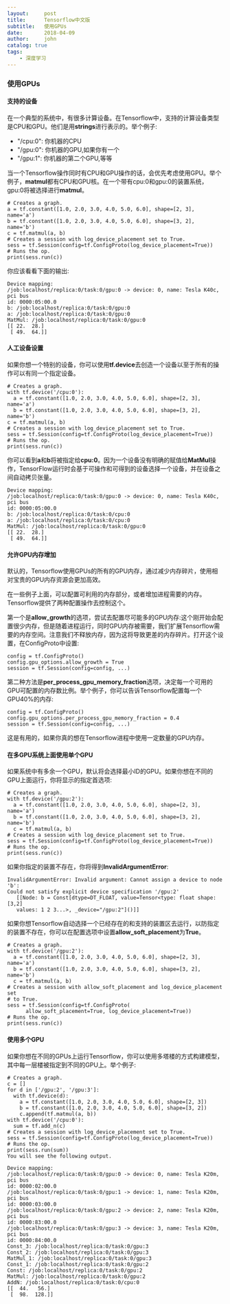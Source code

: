 ```yaml
---
layout:     post
title:      Tensorflow中文版
subtitle:   使用GPUs
date:       2018-04-09
author:     john
catalog: true
tags:
    - 深度学习
---
```

### 使用GPUs

#### 支持的设备
在一个典型的系统中，有很多计算设备。在Tensorflow中，支持的计算设备类型是CPU和GPU。他们是用**strings**进行表示的。举个例子:
- "/cpu:0": 你机器的CPU
- "/gpu:0": 你机器的GPU,如果你有一个
- "/gpu:1": 你机器的第二个GPU,等等

当一个Tensorflow操作同时有CPU和GPU操作的话，会优先考虑使用GPU。举个例子，**matmul**都有CPU和GPU核。在一个带有cpu:0和gpu:0的装置系统，gpu:0将被选择进行**matmul**。
```
# Creates a graph.
a = tf.constant([1.0, 2.0, 3.0, 4.0, 5.0, 6.0], shape=[2, 3], name='a')
b = tf.constant([1.0, 2.0, 3.0, 4.0, 5.0, 6.0], shape=[3, 2], name='b')
c = tf.matmul(a, b)
# Creates a session with log_device_placement set to True.
sess = tf.Session(config=tf.ConfigProto(log_device_placement=True))
# Runs the op.
print(sess.run(c))
```
你应该看看下面的输出:
```
Device mapping:
/job:localhost/replica:0/task:0/gpu:0 -> device: 0, name: Tesla K40c, pci bus
id: 0000:05:00.0
b: /job:localhost/replica:0/task:0/gpu:0
a: /job:localhost/replica:0/task:0/gpu:0
MatMul: /job:localhost/replica:0/task:0/gpu:0
[[ 22.  28.]
 [ 49.  64.]]
```
#### 人工设备设置
如果你想一个特别的设备，你可以使用**tf.device**去创造一个设备以至于所有的操作可以有同一个指定设备。
```
# Creates a graph.
with tf.device('/cpu:0'):
  a = tf.constant([1.0, 2.0, 3.0, 4.0, 5.0, 6.0], shape=[2, 3], name='a')
  b = tf.constant([1.0, 2.0, 3.0, 4.0, 5.0, 6.0], shape=[3, 2], name='b')
c = tf.matmul(a, b)
# Creates a session with log_device_placement set to True.
sess = tf.Session(config=tf.ConfigProto(log_device_placement=True))
# Runs the op.
print(sess.run(c))
```
你可以看到**a**和**b**将被指定给**cpu:0**。因为一个设备没有明确的赋值给**MatMul**操作，TensorFlow运行时会基于可操作和可得到的设备选择一个设备，并在设备之间自动拷贝张量。
```
Device mapping:
/job:localhost/replica:0/task:0/gpu:0 -> device: 0, name: Tesla K40c, pci bus
id: 0000:05:00.0
b: /job:localhost/replica:0/task:0/cpu:0
a: /job:localhost/replica:0/task:0/cpu:0
MatMul: /job:localhost/replica:0/task:0/gpu:0
[[ 22.  28.]
 [ 49.  64.]]
```
#### 允许GPU内存增加
默认的，Tensorflow使用GPUs的所有的GPU内存，通过减少内存碎片，使用相对宝贵的GPU内存资源会更加高效。

在一些例子上面，可以配置可利用的内存部分，或者增加进程需要的内存。Tensorflow提供了两种配置操作去控制这个。

第一个是**allow_growth**的选项，尝试去配置尽可能多的GPU内存:这个刚开始会配置很少内存，但是随着进程运行，同时GPU内存被需要，我们扩展Tensorflow需要的内存空间。注意我们不释放内存，因为这将导致更差的内存碎片。打开这个设置，在ConfigProto中设置:
```
config = tf.ConfigProto()
config.gpu_options.allow_growth = True
session = tf.Session(config=config, ...)
```
第二种方法是**per_process_gpu_memory_fraction**选项，决定每一个可用的GPU可配置的内存数比例。举个例子，你可以告诉Tensorflow配置每一个GPU40%的内存:
```
config = tf.ConfigProto()
config.gpu_options.per_process_gpu_memory_fraction = 0.4
session = tf.Session(config=config, ...)
```
这是有用的，如果你真的想在Tensorflow进程中使用一定数量的GPU内存。

#### 在多GPU系统上面使用单个GPU
如果系统中有多余一个GPU，默认将会选择最小ID的GPU。如果你想在不同的GPU上面运行，你将显示的指定首选项:
```
# Creates a graph.
with tf.device('/gpu:2'):
  a = tf.constant([1.0, 2.0, 3.0, 4.0, 5.0, 6.0], shape=[2, 3], name='a')
  b = tf.constant([1.0, 2.0, 3.0, 4.0, 5.0, 6.0], shape=[3, 2], name='b')
  c = tf.matmul(a, b)
# Creates a session with log_device_placement set to True.
sess = tf.Session(config=tf.ConfigProto(log_device_placement=True))
# Runs the op.
print(sess.run(c))
```
如果你指定的装置不存在，你将得到**InvalidArgumentError**:
```
InvalidArgumentError: Invalid argument: Cannot assign a device to node 'b':
Could not satisfy explicit device specification '/gpu:2'
   [[Node: b = Const[dtype=DT_FLOAT, value=Tensor<type: float shape: [3,2]
   values: 1 2 3...>, _device="/gpu:2"]()]]
```
如果你想Tensorflow自动选择一个已经存在的和支持的装置区去运行，以防指定的装置不存在，你可以在配置选项中设置**allow_soft_placement**为**True**。
```
# Creates a graph.
with tf.device('/gpu:2'):
  a = tf.constant([1.0, 2.0, 3.0, 4.0, 5.0, 6.0], shape=[2, 3], name='a')
  b = tf.constant([1.0, 2.0, 3.0, 4.0, 5.0, 6.0], shape=[3, 2], name='b')
  c = tf.matmul(a, b)
# Creates a session with allow_soft_placement and log_device_placement set
# to True.
sess = tf.Session(config=tf.ConfigProto(
      allow_soft_placement=True, log_device_placement=True))
# Runs the op.
print(sess.run(c))
```
#### 使用多个GPU
如果你想在不同的GPUs上运行Tensorflow，你可以使用多塔楼的方式构建模型，其中每一层楼被指定到不同的GPU上。举个例子:
```
# Creates a graph.
c = []
for d in ['/gpu:2', '/gpu:3']:
  with tf.device(d):
    a = tf.constant([1.0, 2.0, 3.0, 4.0, 5.0, 6.0], shape=[2, 3])
    b = tf.constant([1.0, 2.0, 3.0, 4.0, 5.0, 6.0], shape=[3, 2])
    c.append(tf.matmul(a, b))
with tf.device('/cpu:0'):
  sum = tf.add_n(c)
# Creates a session with log_device_placement set to True.
sess = tf.Session(config=tf.ConfigProto(log_device_placement=True))
# Runs the op.
print(sess.run(sum))
You will see the following output.

Device mapping:
/job:localhost/replica:0/task:0/gpu:0 -> device: 0, name: Tesla K20m, pci bus
id: 0000:02:00.0
/job:localhost/replica:0/task:0/gpu:1 -> device: 1, name: Tesla K20m, pci bus
id: 0000:03:00.0
/job:localhost/replica:0/task:0/gpu:2 -> device: 2, name: Tesla K20m, pci bus
id: 0000:83:00.0
/job:localhost/replica:0/task:0/gpu:3 -> device: 3, name: Tesla K20m, pci bus
id: 0000:84:00.0
Const_3: /job:localhost/replica:0/task:0/gpu:3
Const_2: /job:localhost/replica:0/task:0/gpu:3
MatMul_1: /job:localhost/replica:0/task:0/gpu:3
Const_1: /job:localhost/replica:0/task:0/gpu:2
Const: /job:localhost/replica:0/task:0/gpu:2
MatMul: /job:localhost/replica:0/task:0/gpu:2
AddN: /job:localhost/replica:0/task:0/cpu:0
[[  44.   56.]
 [  98.  128.]]
```
